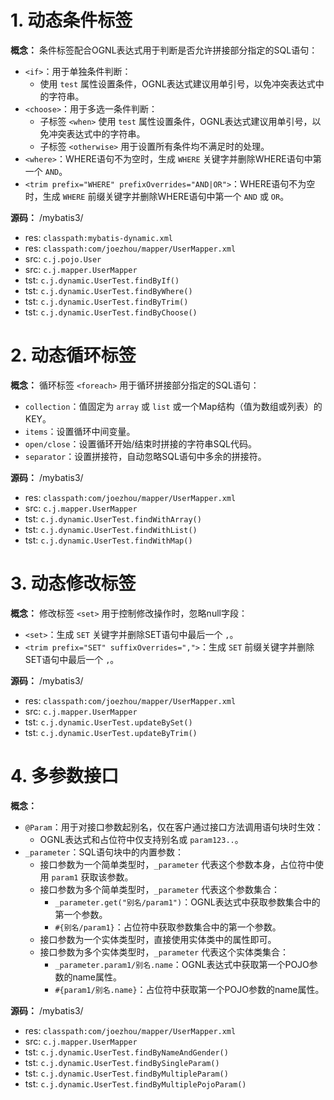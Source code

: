 # 1. 动态条件标签

**概念：** 条件标签配合OGNL表达式用于判断是否允许拼接部分指定的SQL语句：
- `<if>`：用于单独条件判断：
    - 使用 `test` 属性设置条件，OGNL表达式建议用单引号，以免冲突表达式中的字符串。
- `<choose>`：用于多选一条件判断：
    - 子标签 `<when>` 使用 `test` 属性设置条件，OGNL表达式建议用单引号，以免冲突表达式中的字符串。
    - 子标签 `<otherwise>` 用于设置所有条件均不满足时的处理。
- `<where>`：WHERE语句不为空时，生成 `WHERE` 关键字并删除WHERE语句中第一个 `AND`。 
- `<trim prefix="WHERE" prefixOverrides="AND|OR">`：WHERE语句不为空时，生成 `WHERE` 前缀关键字并删除WHERE语句中第一个 `AND` 或 `OR`。 

**源码：** /mybatis3/
- res: `classpath:mybatis-dynamic.xml`
- res: `classpath:com/joezhou/mapper/UserMapper.xml`
- src: `c.j.pojo.User`
- src: `c.j.mapper.UserMapper`
- tst: `c.j.dynamic.UserTest.findByIf()`
- tst: `c.j.dynamic.UserTest.findByWhere()`
- tst: `c.j.dynamic.UserTest.findByTrim()`
- tst: `c.j.dynamic.UserTest.findByChoose()`

# 2. 动态循环标签

**概念：** 循环标签 `<foreach>` 用于循环拼接部分指定的SQL语句：
- `collection`：值固定为 `array` 或 `list` 或一个Map结构（值为数组或列表）的KEY。
- `items`：设置循环中间变量。
- `open/close`：设置循环开始/结束时拼接的字符串SQL代码。
- `separator`：设置拼接符，自动忽略SQL语句中多余的拼接符。

**源码：** /mybatis3/
- res: `classpath:com/joezhou/mapper/UserMapper.xml`
- src: `c.j.mapper.UserMapper`
- tst: `c.j.dynamic.UserTest.findWithArray()`
- tst: `c.j.dynamic.UserTest.findWithList()`
- tst: `c.j.dynamic.UserTest.findWithMap()`

# 3. 动态修改标签

**概念：** 修改标签 `<set>` 用于控制修改操作时，忽略null字段：
- `<set>`：生成 `SET` 关键字并删除SET语句中最后一个 `,`。 
- `<trim prefix="SET" suffixOverrides=",">`：生成 `SET` 前缀关键字并删除SET语句中最后一个 `,`。

**源码：** /mybatis3/
- res: `classpath:com/joezhou/mapper/UserMapper.xml`
- src: `c.j.mapper.UserMapper`
- tst: `c.j.dynamic.UserTest.updateBySet()`
- tst: `c.j.dynamic.UserTest.updateByTrim()`

# 4. 多参数接口

**概念：** 
- `@Param`：用于对接口参数起别名，仅在客户通过接口方法调用语句块时生效：
    - OGNL表达式和占位符中仅支持别名或 `param123..`。
- `_parameter`：SQL语句块中的内置参数：
    - 接口参数为一个简单类型时，`_parameter` 代表这个参数本身，占位符中使用 `param1` 获取该参数。
    - 接口参数为多个简单类型时，`_parameter` 代表这个参数集合：
        - `_parameter.get("别名/param1")`：OGNL表达式中获取参数集合中的第一个参数。
        - `#{别名/param1}`：占位符中获取参数集合中的第一个参数。
    - 接口参数为一个实体类型时，直接使用实体类中的属性即可。
    - 接口参数为多个实体类型时，`_parameter` 代表这个实体类集合：
        - `_parameter.param1/别名.name`：OGNL表达式中获取第一个POJO参数的name属性。
        - `#{param1/别名.name}`：占位符中获取第一个POJO参数的name属性。

**源码：** /mybatis3/
- res: `classpath:com/joezhou/mapper/UserMapper.xml`
- src: `c.j.mapper.UserMapper`
- tst: `c.j.dynamic.UserTest.findByNameAndGender()`
- tst: `c.j.dynamic.UserTest.findBySingleParam()`
- tst: `c.j.dynamic.UserTest.findByMultipleParam()`
- tst: `c.j.dynamic.UserTest.findByMultiplePojoParam()`
